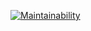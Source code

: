 [![Maintainability](https://api.codeclimate.com/v1/badges/cf6af2a6eb2d304d9d24/maintainability)](https://codeclimate.com/github/HeleneGreat/photo-famille/maintainability)


